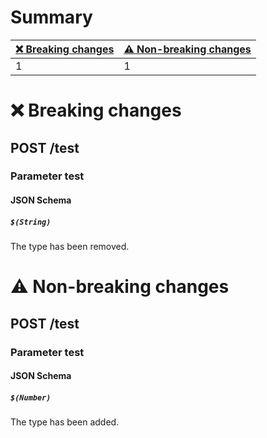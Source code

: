 # Summary

| [❌ Breaking changes](#breaking-changes) | [⚠️ Non-breaking changes](#non-breaking-changes) |
|-----------------------------------------|--------------------------------------------------|
| 1                                       | 1                                                |

# <span id="breaking-changes"></span>❌ Breaking changes

## **POST** /test

### Parameter test

#### JSON Schema

##### `$(String)`

The type has been removed.

# <span id="non-breaking-changes"></span>⚠️ Non-breaking changes

## **POST** /test

### Parameter test

#### JSON Schema

##### `$(Number)`

The type has been added.
